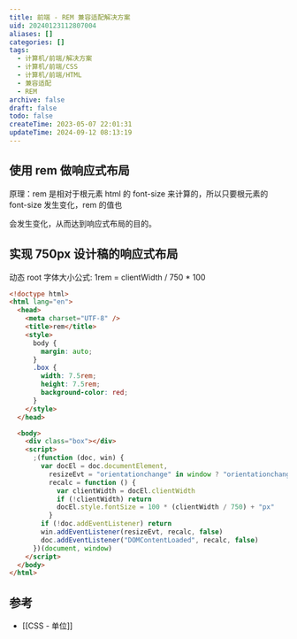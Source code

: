 ```yaml
---
title: 前端 - REM 兼容适配解决方案
uid: 20240123112807004
aliases: []
categories: []
tags:
  - 计算机/前端/解决方案
  - 计算机/前端/CSS
  - 计算机/前端/HTML
  - 兼容适配
  - REM
archive: false
draft: false
todo: false
createTime: 2023-05-07 22:01:31
updateTime: 2024-09-12 08:13:19
---
```


## 使用 rem 做响应式布局

原理：rem 是相对于根元素 html 的 font-size 来计算的，所以只要根元素的 font-size 发生变化，rem 的值也

会发生变化，从而达到响应式布局的目的。

## 实现 750px 设计稿的响应式布局

动态 root 字体大小公式: 1rem = clientWidth / 750 \* 100

```html
<!doctype html>
<html lang="en">
  <head>
    <meta charset="UTF-8" />
    <title>rem</title>
    <style>
      body {
        margin: auto;
      }
      .box {
        width: 7.5rem;
        height: 7.5rem;
        background-color: red;
      }
    </style>
  </head>

  <body>
    <div class="box"></div>
    <script>
      ;(function (doc, win) {
        var docEl = doc.documentElement,
          resizeEvt = "orientationchange" in window ? "orientationchange" : "resize",
          recalc = function () {
            var clientWidth = docEl.clientWidth
            if (!clientWidth) return
            docEl.style.fontSize = 100 * (clientWidth / 750) + "px"
          }
        if (!doc.addEventListener) return
        win.addEventListener(resizeEvt, recalc, false)
        doc.addEventListener("DOMContentLoaded", recalc, false)
      })(document, window)
    </script>
  </body>
</html>
```

## 参考

- [[CSS - 单位]]
